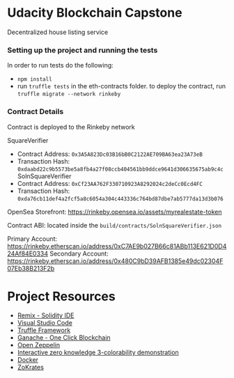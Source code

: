 # Udacity Blockchain Capstone
Decentralized house listing service 

### Setting up the project and running the tests
In order to run tests do the following: 
- `npm install`  
- run `truffle tests` in the eth-contracts folder. 
to deploy the contract, run `truffle migrate --network rinkeby`

### Contract Details
Contract is deployed to the Rinkeby network

SquareVerifier 
 - Contract Address: `0x3A5A823Dc03B16bB0C2122AE709BA63ea23A73eB`
 - Transaction Hash: `0xdaabd22c9b5573be5a8fb4a27f08ccb404561bb9ddce9641d306635675ab9c4c`
SolnSquareVerifier 
 - Contract Address: `0xCf23AA762F330710923A8292024c2deCc0Ecd4FC`
 - Transaction Hash: `0xda76cb11def4a2fcf5a8c6054a304c443336c764bd87dbe7ab5777da13d3b076`

OpenSea Storefront: https://rinkeby.opensea.io/assets/myrealestate-token

Contract ABI: located inside the `build/contracts/SolnSquareVerifier.json`

Primary Account: https://rinkeby.etherscan.io/address/0xC7AE9b027B66c81ABb113E621D0D424Af84E0334 
Secondary Account: https://rinkeby.etherscan.io/address/0x480C9bD39AFB1385e49dc02304F07Eb38B213F2b
# Project Resources

* [Remix - Solidity IDE](https://remix.ethereum.org/)
* [Visual Studio Code](https://code.visualstudio.com/)
* [Truffle Framework](https://truffleframework.com/)
* [Ganache - One Click Blockchain](https://truffleframework.com/ganache)
* [Open Zeppelin ](https://openzeppelin.org/)
* [Interactive zero knowledge 3-colorability demonstration](http://web.mit.edu/~ezyang/Public/graph/svg.html)
* [Docker](https://docs.docker.com/install/)
* [ZoKrates](https://github.com/Zokrates/ZoKrates)
